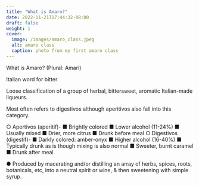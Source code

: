 ```yaml
---
title: "What is Amaro?"
date: 2022-11-21T17:44:32-08:00
draft: false
weight: 1
cover:
  image: /images/amaro_class.jpeg
  alt: amaro class
  caption: photo from my first amaro class
---
```


What is Amaro? (Plural: Amari)

Italian word for bitter

Loose classification of a group of herbal, bittersweet, aromatic Italian-made liqueurs.

Most often refers to digestivos although aperitivos also fall into this category.

○ Apertivos (aperitif)-
■ Brightly colored
■ Lower alcohol (11-24%)
■ Usually mixed
■ Drier, more citrus
■ Drunk before meal
○ Digestivos (digestif)-
■ Darkly colored: amber-onyx
■ Higher alcohol (16-40%)
■ Typically drunk as is though mixing is also normal
■ Sweeter, burnt caramel
■ Drunk after meal

● Produced by macerating and/or distilling an array of herbs, spices, roots, botanicals, etc,
into a neutral spirit or wine, & then sweetening with simple syrup.
